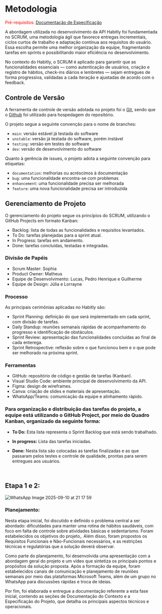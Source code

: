 
# Metodologia

<span style="color:red">Pré-requisitos: <a href="2-Especificação do Projeto.md"> Documentação de Especificação</a></span>

A abordagem utilizada no desenvolvimento da API Habitly foi fundamentada no SCRUM, uma metodologia ágil que favorece entregas incrementais, ciclos curtos de trabalho e adaptação contínua aos requisitos do usuário. Essa escolha permite uma melhor organização da equipe, fragmentando tarefas em sprints e possibilitando maior eficiência no desenvolvimento.

No contexto do Habitly, o SCRUM é aplicado para garantir que as funcionalidades essenciais — como autenticação de usuários, criação e registro de hábitos, check-ins diários e lembretes — sejam entregues de forma progressiva, validadas a cada iteração e ajustadas de acordo com o feedback.

## Controle de Versão

A ferramenta de controle de versão adotada no projeto foi o
[Git](https://git-scm.com/), sendo que o [Github](https://github.com)
foi utilizado para hospedagem do repositório.

O projeto segue a seguinte convenção para o nome de branches:

- `main`: versão estável já testada do software
- `unstable`: versão já testada do software, porém instável
- `testing`: versão em testes do software
- `dev`: versão de desenvolvimento do software

Quanto à gerência de issues, o projeto adota a seguinte convenção para
etiquetas:

- `documentation`: melhorias ou acréscimos à documentação
- `bug`: uma funcionalidade encontra-se com problemas
- `enhancement`: uma funcionalidade precisa ser melhorada
- `feature`: uma nova funcionalidade precisa ser introduzida

## Gerenciamento de Projeto
O gerenciamento do projeto segue os princípios do SCRUM, utilizando o GitHub Projects em formato Kanban:

- Backlog: lista de todas as funcionalidades e requisitos levantados.
- To Do: tarefas planejadas para a sprint atual.
- In Progress: tarefas em andamento.
- Done: tarefas concluídas, testadas e integradas.

### Divisão de Papéis
- Scrum Master: Sophia
- Product Owner: Matheus
- Equipe de Desenvolvimento: Lucas, Pedro Henrique e Guilherme
- Equipe de Design: Júlia e Lorrayne

### Processo

As principais cerimônias aplicadas no Habitly são:
- Sprint Planning: definição do que será implementado em cada sprint, com divisão de tarefas.
- Daily Standup: reuniões semanais rápidas de acompanhamento do progresso e identificação de obstáculos.
- Sprint Review: apresentação das funcionalidades concluídas ao final de cada enterega. 
- Sprint Retrospective: reflexão sobre o que funcionou bem e o que pode ser melhorado na próxima sprint.

### Ferramentas
- GitHub: repositório de código e gestão de tarefas (Kanban).
- Visual Studio Code: ambiente principal de desenvolvimento da API.
- Figma: design de wireframes.
- Canva: criação de slides e materiais de apresentação.
- WhatsApp/Teams: comunicação da equipe e alinhamento rápido.
  
### Para organização e distribuição das tarefas do projeto, a equipe está utilizando o **GitHub Project**, por meio do Quadro Kanban, organizado da seguinte forma:
- **To Do:** Esta lista representa o Sprint Backlog que está sendo trabalhado.

- **In progress:** Lista das tarefas iniciadas.

- **Done:** Nesta lista são colocadas as tarefas finalizadas e as que passaram pelos testes e controle de qualidade, prontas para serem entregues aos usuários.
<br>


## Etapa 1 e 2:
![WhatsApp Image 2025-09-10 at 21 17 59](https://github.com/user-attachments/assets/49fc4cf7-eb81-4a8b-af33-365807937f1f)

### Planejamento:

Nesta etapa inicial, foi discutido e definido o problema central a ser abordado: dificuldades para manter uma rotina de hábitos saudáveis, com foco em falta de controle sobre atividades básicas e sedentarismo. Foram estabelecidos os objetivos do projeto,. Além disso, foram propostos os Requisitos Funcionais e Não-Funcionais necessários, e as restrições técnicas e regulatórias que a solução deverá observar.

Como parte do planejamento, foi desenvolvida uma apresentação com a abordagem geral do projeto e um vídeo que sintetiza os principais pontos e propósitos da solução proposta. Após a formação da equipe, foram estabelecidos canais de comunicação e planejamento de reuniões semanais por meio das plataformas Microsoft Teams, além de um grupo no WhatsApp para discussões rápidas e troca de ideias.

Por fim, foi elaborada e entregue a documentação referente a esta fase inicial, contendo as seções de Documentação do Contexto e a Especificação do Projeto, que detalha os principais aspectos técnicos e operacionais.

